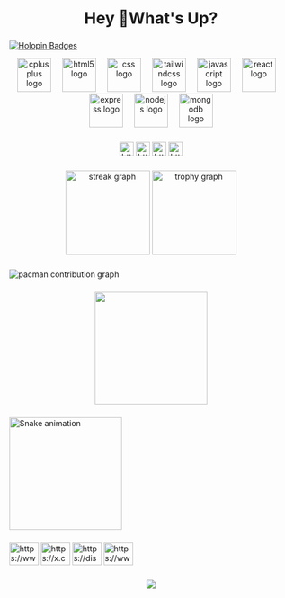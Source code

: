 <h1 align="center">Hey 👋What's Up?</h1>

###
[![Holopin Badges](https://holopin.me/ghanshyam07?v=1)](https://holopin.io/@ghanshyam07)

 
  
<div align="center">
  <img src="https://cdn.jsdelivr.net/gh/devicons/devicon/icons/cplusplus/cplusplus-original.svg" height="60" alt="cplusplus logo"  />
  <img width="12" />
  <img src="https://cdn.jsdelivr.net/gh/devicons/devicon/icons/html5/html5-original.svg" height="60" alt="html5 logo"  />
  <img width="12" />
  <img src="https://cdn.jsdelivr.net/gh/devicons/devicon/icons/css3/css3-original.svg" height="60" alt="css logo"  />
  <img width="12" />
  <img src="https://cdn.jsdelivr.net/gh/devicons/devicon/icons/tailwindcss/tailwindcss-original-wordmark.svg" height="60" alt="tailwindcss logo"  />
  <img width="12" />
  <img src="https://cdn.jsdelivr.net/gh/devicons/devicon/icons/javascript/javascript-original.svg" height="60" alt="javascript logo"  />
  <img width="12" />
  <img src="https://cdn.jsdelivr.net/gh/devicons/devicon/icons/react/react-original.svg" height="60" alt="react logo"  />
  <img width="12" />
  <img src="https://cdn.jsdelivr.net/gh/devicons/devicon/icons/express/express-original.svg" height="60" alt="express logo"  />
  <img width="12" />
  <img src="https://cdn.jsdelivr.net/gh/devicons/devicon/icons/nodejs/nodejs-original.svg" height="60" alt="nodejs logo"  />
  <img width="12" />
  <img src="https://cdn.jsdelivr.net/gh/devicons/devicon/icons/mongodb/mongodb-original.svg" height="60" alt="mongodb logo"  />
</div>

###

<div align="center">
  <img src="https://img.shields.io/static/v1?message=LinkedIn&logo=linkedin&label=&color=0077B5&logoColor=white&labelColor=&style=for-the-badge" height="25" alt="https://www.linkedin.com/in/ghanshyam-saini-115a26257/"  />
  <img src="https://img.shields.io/static/v1?message=Twitter&logo=twitter&label=&color=1DA1F2&logoColor=white&labelColor=&style=for-the-badge" height="25" alt="https://x.com/Ghansh007"  />
  <img src="https://img.shields.io/static/v1?message=Discord&logo=discord&label=&color=7289DA&logoColor=white&labelColor=&style=for-the-badge" height="25" alt="https://discordapp.com/users/1061982619983683624"  />
  <img src="https://img.shields.io/static/v1?message=dev.to&logo=dev.to&label=&color=0A0A0A&logoColor=white&labelColor=&style=for-the-badge" height="25" alt="https://dev.to/ghanshyam_14e989175fc921d"  />
</div>

###

<div align="center">
  <img src="https://streak-stats.demolab.com?user=Ghanshyam-07&locale=en&mode=daily&theme=dracula&hide_border=false&border_radius=5&order=3" height="150" alt="streak graph"  />
  <img src="https://github-profile-trophy.vercel.app?username=Ghanshyam-07&theme=dracula&column=-1&row=1&margin-w=8&margin-h=8&no-bg=false&no-frame=false&order=4" height="150" alt="trophy graph"  />
</div>

###

<picture>
  <source media="(prefers-color-scheme: dark)" srcset="https://raw.githubusercontent.com/Ghanshyam-07/Ghanshyam-07/output/pacman-contribution-graph-dark.svg">
  <source media="(prefers-color-scheme: light)" srcset="https://raw.githubusercontent.com/Ghanshyam-07/Ghanshyam-07/output/pacman-contribution-graph.svg">
  <img alt="pacman contribution graph" src="https://raw.githubusercontent.com/Ghanshyam-07/Ghanshyam-07/output/pacman-contribution-graph.svg">
</picture>

###

<div align="center">
  <img height="200" src=" https://media1.giphy.com/media/v1.Y2lkPTc5MGI3NjExaXU4bnA5d3QzOTJuaDV3eGVyajNvOGlwMTN1ZGQ1ZTI1eDgwNG1uciZlcD12MV9pbnRlcm5hbF9naWZfYnlfaWQmY3Q9Zw/hWzyynpq7gYpao3iwd/giphy.gif"  />
</div>

###

<!-- <img src="https://raw.githubusercontent.com/Ghanshyam-07/Ghanshyam-07/output/snake.svg" alt="Snake animation" /> -->
<img src="https://raw.githubusercontent.com/Ghanshyam-07/Ghanshyam-07/output/snake.gif" alt="Snake animation" height="200" />


###

<div align="left">
  <img src="https://raw.githubusercontent.com/maurodesouza/profile-readme-generator/master/src/assets/icons/social/linkedin/default.svg" width="52" height="40" alt="https://www.linkedin.com/in/ghanshyam-saini-115a26257/"  />
  <img src="https://raw.githubusercontent.com/maurodesouza/profile-readme-generator/master/src/assets/icons/social/twitter/default.svg" width="52" height="40" alt="https://x.com/Ghansh007"  />
  <img src="https://raw.githubusercontent.com/maurodesouza/profile-readme-generator/master/src/assets/icons/social/discord/default.svg" width="52" height="40" alt="https://discordapp.com/users/1061982619983683624"  />
  <img src="https://raw.githubusercontent.com/maurodesouza/profile-readme-generator/master/src/assets/icons/social/instagram/default.svg" width="52" height="40" alt="https://www.instagram.com/iamgs61/?hl=da"  />
</div>

###

<div align="center">
  <img src="https://visitor-badge.laobi.icu/badge?page_id=Ghanshyam-07.Ghanshyam-07&"  />
</div>

###
